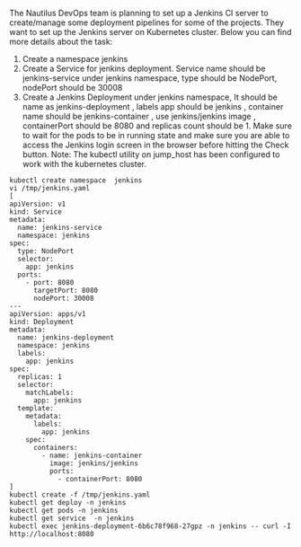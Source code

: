 The Nautilus DevOps team is planning to set up a Jenkins CI server to create/manage some deployment pipelines for some of the projects. They want to set up the Jenkins server on Kubernetes cluster. Below you can find more details about the task:
1) Create a namespace jenkins
2) Create a Service for jenkins deployment. Service name should be jenkins-service under jenkins namespace, type should be NodePort, nodePort should be 30008
3) Create a Jenkins Deployment under jenkins namespace, It should be name as jenkins-deployment , labels app should be jenkins , container name should be jenkins-container , use jenkins/jenkins image , containerPort should be 8080 and replicas count should be 1.
Make sure to wait for the pods to be in running state and make sure you are able to access the Jenkins login screen in the browser before hitting the Check button.
Note: The kubectl utility on jump_host has been configured to work with the kubernetes cluster.

```
kubectl create namespace  jenkins
vi /tmp/jenkins.yaml
[
apiVersion: v1
kind: Service
metadata:
  name: jenkins-service
  namespace: jenkins
spec:
  type: NodePort
  selector:
    app: jenkins
  ports:
    - port: 8080
      targetPort: 8080
      nodePort: 30008
---
apiVersion: apps/v1
kind: Deployment
metadata:
  name: jenkins-deployment
  namespace: jenkins
  labels:
    app: jenkins
spec:
  replicas: 1
  selector:
    matchLabels:
      app: jenkins
  template:
    metadata:
      labels:
        app: jenkins
    spec:
      containers:
        - name: jenkins-container
          image: jenkins/jenkins
          ports:
            - containerPort: 8080  
]
kubectl create -f /tmp/jenkins.yaml
kubectl get deploy -n jenkins
kubectl get pods -n jenkins
kubectl get service  -n jenkins
kubectl exec jenkins-deployment-6b6c78f968-27gpz -n jenkins -- curl -I http://localhost:8080
```